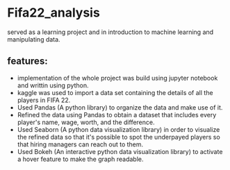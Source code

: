 # Fifa22_analysis
served as a learning project and in introduction to machine learning and manipulating data.
## features:
* implementation of the whole project was build using jupyter notebook and writtin using python.
* kaggle was used to import a data set containing the details of all the players in FIFA 22.
* Used Pandas (A python library) to organize the data and make use of it.
* Refined the data using Pandas to obtain a dataset that includes every player's name, wage, worth, and the difference.
* Used Seaborn (A python data visualization library) in order to visualize the refined data so that it's possible to spot the underpayed players so that hiring managers can reach out to them.
* Used Bokeh  (An interactive python data visualization library) to activate a hover feature to make the graph readable.
